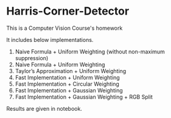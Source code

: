 # Harris-Corner-Detector
This is a Computer Vision Course's homework

It includes below implementations.
1. Naive Formula + Uniform Weighting (without non-maximum suppression)
2. Naive Formula + Uniform Weighting
3. Taylor’s Approximation + Uniform Weighting
4. Fast Implementation + Uniform Weighting
5. Fast Implementation + Circular Weighting
6. Fast Implementation + Gaussian Weighting
7. Fast Implementation + Gaussian Weighting + RGB Split

Results are given in notebook.
